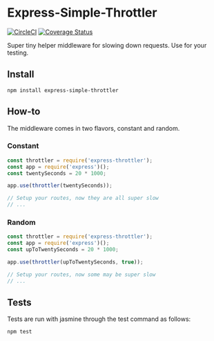 # Express-Simple-Throttler

[![CircleCI](https://circleci.com/gh/jcabot21/express-throttler/tree/develop.svg?style=shield)](https://circleci.com/gh/jcabot21/express-throttler/tree/develop)
[![Coverage Status](https://coveralls.io/repos/github/jcabot21/express-throttler/badge.svg?branch=develop)](https://coveralls.io/github/jcabot21/express-throttler?branch=develop)

Super tiny helper middleware for slowing down requests. Use for your testing.

## Install

`npm install express-simple-throttler`

## How-to

The middleware comes in two flavors, constant and random.

### Constant

```js
const throttler = require('express-throttler');
const app = require('express')();
const twentySeconds = 20 * 1000;

app.use(throttler(twentySeconds));

// Setup your routes, now they are all super slow
// ...
```

### Random

```js
const throttler = require('express-throttler');
const app = require('express')();
const upToTwentySeconds = 20 * 1000;

app.use(throttler(upToTwentySeconds, true));

// Setup your routes, now some may be super slow
// ...
```

## Tests

Tests are run with jasmine through the test command as follows:

`npm test`